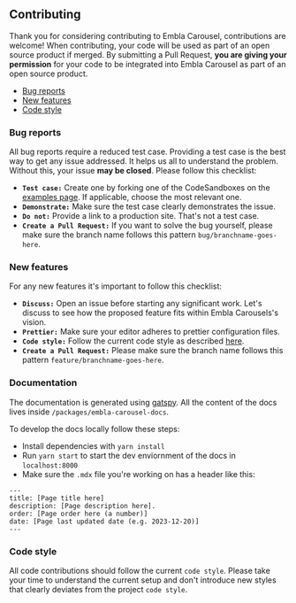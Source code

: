 ## Contributing

Thank you for considering contributing to Embla Carousel, contributions are welcome! When contributing, your code will be used as part of an open source product if merged. By submitting a Pull Request, **you are giving your permission** for your code to be integrated into Embla Carousel as part of an open source product.

- [Bug reports](#bug-reports)
- [New features](#new-features)
- [Code style](#code-style)

### Bug reports

All bug reports require a reduced test case. Providing a test case is the best way to get any issue addressed. It helps us all to understand the problem. Without this, your issue **may be closed**. Please follow this checklist:

- **`Test case:`** Create one by forking one of the CodeSandboxes on the [examples page](https://www.embla-carousel.com/examples/). If applicable, choose the most relevant one.
- **`Demonstrate:`** Make sure the test case clearly demonstrates the issue.
- **`Do not:`** Provide a link to a production site. That's not a test case.
- **`Create a Pull Request:`** If you want to solve the bug yourself, please make sure the branch name follows this pattern `bug/branchname-goes-here`.

### New features

For any new features it's important to follow this checklist:

- **`Discuss:`** Open an issue before starting any significant work. Let's discuss to see how the proposed feature fits within Embla Carousels's vision.
- **`Prettier:`** Make sure your editor adheres to prettier configuration files.
- **`Code style:`** Follow the current code style as described [here](#code-style).
- **`Create a Pull Request:`** Please make sure the branch name follows this pattern `feature/branchname-goes-here`.

  
### Documentation

The documentation is generated using [gatspy](https://github.com/gatsbyjs/gatsby). All the content of the docs lives inside `/packages/embla-carousel-docs`. 

To develop the docs locally follow these steps:

- Install dependencies with `yarn install`
- Run `yarn start` to start the dev enviornment of the docs in `localhost:8000`
- Make sure the `.mdx` file you're working on has a header like this:
```
---
title: [Page title here]
description: [Page description here].
order: [Page order here (a number)]
date: [Page last updated date (e.g. 2023-12-20)]
---
```


### Code style

All code contributions should follow the current `code style`. Please take your time to understand the current setup and don't introduce new styles that clearly deviates from the project `code style`.
